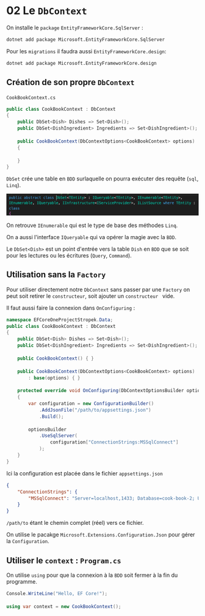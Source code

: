 # 02 Le `DbContext`

On installe le `package`  `EntityFrameworkCore.SqlServer` :

```bash
dotnet add package Microsoft.EntityFrameworkCore.SqlServer
```

Pour les `migrations` il faudra aussi `EntityFrameworkCore.design`:

```bash
dotnet add package Microsoft.EntityFrameworkCore.design
```



## Création de son propre `DbContext`

`CookBookContext.cs`

```cs
public class CookBookContext : DbContext
{
    public DbSet<Dish> Dishes => Set<Dish>();
    public DbSet<DishIngredient> Ingredients => Set<DishIngredient>();
    
    public CookBookContext(DbContextOptions<CookBookContext> options) : base(options)
    {
        
    }
}
```

`DbSet` crée une table en `BDD` surlaquelle on pourra exécuter des requête (`sql`, `Linq`). 

<img src="assets/dbset-implementation-and-inheritance.png" alt="dbset-implementation-and-inheritance" style="zoom:50%;" />

On retrouve `IEnumerable` qui est le type de base des méthodes `Linq`.

On a aussi l'interface `IQueryable` qui va opérer la magie avec la `BDD`.

Le `DbSet<Dish>` est un point d'entrée vers la table `Dish` en `BDD` que se soit pour les lectures ou les écritures (`Query`, `Command`).



## Utilisation sans la `Factory`

Pour utiliser directement notre `DbContext` sans passer par une `Factory` on peut soit retirer le `constructeur`, soit ajouter un `constructeur ` vide.

Il faut aussi faire la connexion dans `OnConfiguring` :

```cs
namespace EFCoreOneProjectStropek.Data;
public class CookBookContext : DbContext
{
    public DbSet<Dish> Dishes => Set<Dish>();
    public DbSet<DishIngredient> Ingredients => Set<DishIngredient>();

    public CookBookContext() { }
    
    public CookBookContext(DbContextOptions<CookBookContext> options) 
        : base(options) { }

    protected override void OnConfiguring(DbContextOptionsBuilder optionsBuilder)
    {
        var configuration = new ConfigurationBuilder()
            .AddJsonFile("/path/to/appsettings.json")
            .Build();
        
        optionsBuilder
            .UseSqlServer(
                configuration["ConnectionStrings:MSSqlConnect"]
            );
    }
}
```

Ici la configuration est placée dans le fichier `appsettings.json`

```json
{
    "ConnectionStrings": {
        "MSSqlConnect": "Server=localhost,1433; Database=cook-book-2; User=sa; Password=huk@r2Xmen99"
    }
}
```

`/path/to` étant le chemin complet (réel) vers ce fichier.

On utilise le pacakge `Microsoft.Extensions.Configuration.Json` pour gérer la `Configuration`.



## Utiliser le `context` : `Program.cs`

On utilise `using` pour que la connexion à la `BDD` soit fermer à la fin du programme.

```cs
Console.WriteLine("Hello, EF Core!");

using var context = new CookBookContext();
```




